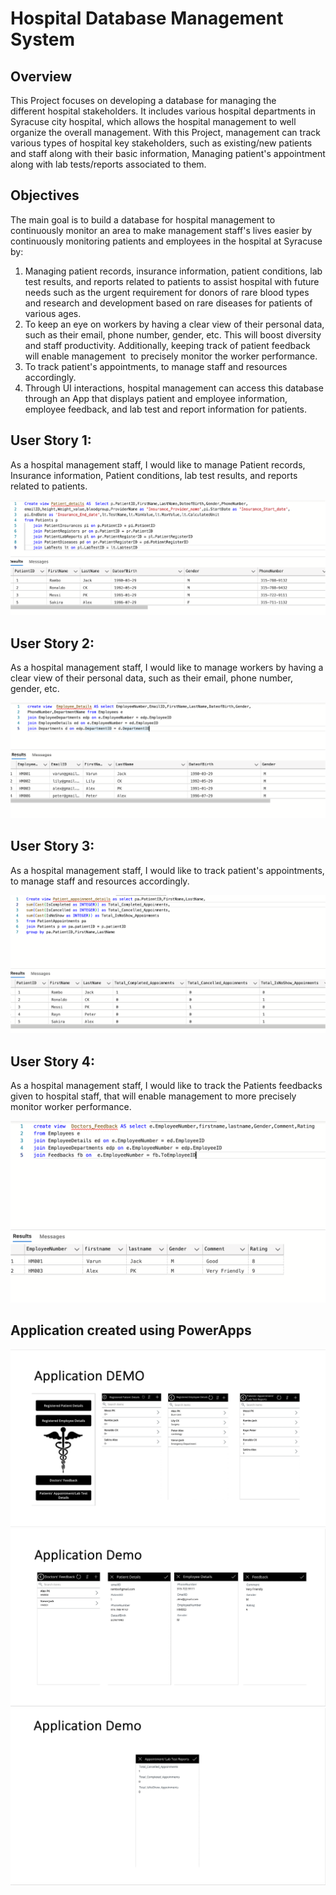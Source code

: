 # Hospital Database Management System

## Overview

This Project focuses on developing a database for managing the different hospital stakeholders. It includes various hospital departments in Syracuse city hospital, which allows the hospital management to well organize the overall management. With this Project, management can track various types of hospital key stakeholders, such as existing/new patients and staff along with their basic information, Managing patient's appointment along with lab tests/reports associated to them.

## Objectives
The main goal is to build a database for hospital management to continuously monitor an area to make management staff's lives easier by continuously monitoring patients and employees in the hospital at Syracuse by: 

1) Managing patient records, insurance information, patient conditions, lab test results, and reports related to patients to assist hospital with future needs such as the urgent requirement for donors of rare blood types and research and development based on rare diseases for patients of various ages.
2) To keep an eye on workers by having a clear view of their personal data, such as their email, phone number, gender, etc. This will boost diversity and staff productivity. Additionally, keeping track of patient feedback will enable management  to precisely monitor the worker performance.
3) To track patient's appointments, to manage staff and resources accordingly.
4) Through UI interactions, hospital management can access this database through an App that displays patient and employee information, employee feedback, and lab test and report information for patients.


## User Story 1:
As a hospital management staff, I would like to manage Patient records, Insurance information, Patient conditions, lab test results, and reports related to patients.

![image](/Images/Picture1.png)

## User Story 2:
As a hospital management staff, I would like to manage workers by having a clear view of their personal data, such as their email, phone number, gender, etc.

![image](/Images/Picture2.png)

## User Story 3:
As a hospital management staff, I would like to track patient's appointments, to manage staff and resources accordingly.

![image](/Images/Picture3.png)

## User Story 4:
As a hospital management staff, I would like to track the Patients feedbacks given to hospital staff, that will enable management to more precisely monitor worker performance.

![image](/Images/Picture4.png)

## Application created using PowerApps

![image](/Images/app1.png)
![image](/Images/app2.png)
![image](/Images/app3.png)

